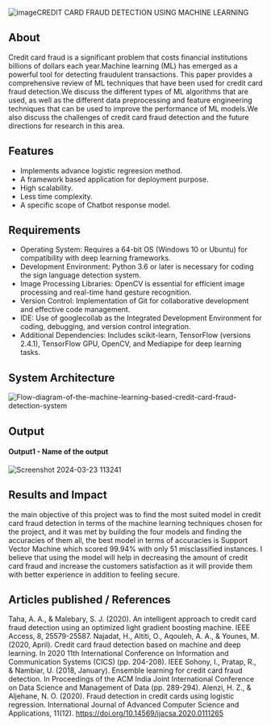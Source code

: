 ![image](https://github.com/madhan0809/credit-card-fraud-detection/assets/119165530/c67a057c-86a3-4c8a-b9ec-edf080d1bd21)CREDIT CARD FRAUD DETECTION USING MACHINE LEARNING
## About
Credit card fraud is a significant problem that costs financial institutions billions of dollars each year.Machine learning (ML) has emerged as a powerful tool for detecting fraudulent transactions. 
This paper provides a comprehensive review of ML techniques that have been used for credit card fraud detection.We discuss the different types of ML algorithms that are used, as well as the different data preprocessing and feature engineering techniques that can be used to improve the performance of ML models.We also discuss the challenges of credit card fraud detection and the future directions for research in this area.



## Features
<!--List the features of the project as shown below-->
- Implements advance logistic regreesion method.
- A framework based application for deployment purpose.
- High scalability.
- Less time complexity.
- A specific scope of Chatbot response model.

## Requirements
<!--List the requirements of the project as shown below-->
* Operating System: Requires a 64-bit OS (Windows 10 or Ubuntu) for compatibility with deep learning frameworks.
* Development Environment: Python 3.6 or later is necessary for coding the sign language detection system.
* Image Processing Libraries: OpenCV is essential for efficient image processing and real-time hand gesture recognition.
* Version Control: Implementation of Git for collaborative development and effective code management.
* IDE: Use of googlecollab as the Integrated Development Environment for coding, debugging, and version control integration.
* Additional Dependencies: Includes scikit-learn, TensorFlow (versions 2.4.1), TensorFlow GPU, OpenCV, and Mediapipe for deep learning tasks.

## System Architecture
<!--Embed the system architecture diagram as shown below-->
![Flow-diagram-of-the-machine-learning-based-credit-card-fraud-detection-system](https://github.com/madhan0809/credit-card-fraud-detection/assets/119165530/6a01f016-52c7-4d15-bc3d-04c00217e949)




## Output

<!--Embed the Output picture at respective places as shown below as shown below-->
#### Output1 - Name of the output
![Screenshot 2024-03-23 113241](https://github.com/madhan0809/credit-card-fraud-detection/assets/119165530/9fcce89e-a7c9-4162-90c1-7edc2307e190)


## Results and Impact
<!--Give the results and impact as shown below-->
 the main objective of this project was to find the most suited model in credit card fraud detection in terms of the machine learning techniques chosen for the project, and it was met by building the four models and finding the accuracies of them all, the best model in terms of accuracies is Support Vector Machine which scored 99.94% with only 51 misclassified instances. I believe that using the model will help in decreasing the amount of credit card fraud and increase the customers satisfaction as it will provide them with better experience in addition to feeling secure.


## Articles published / References
Taha, A. A., & Malebary, S. J. (2020). An intelligent approach to credit card fraud detection using an optimized light gradient boosting machine. IEEE Access, 8, 25579-25587. 
Najadat, H., Altiti, O., Aqouleh, A. A., & Younes, M. (2020, April). Credit card fraud detection based on machine and deep learning. In 2020 11th International Conference on Information and Communication Systems (CICS) (pp. 204-208). IEEE
Sohony, I., Pratap, R., & Nambiar, U. (2018, January). Ensemble learning for credit card fraud detection. In Proceedings of the ACM India Joint International Conference on Data Science and Management of Data (pp. 289-294).
Alenzi, H. Z., & Aljehane, N. O. (2020). Fraud detection in credit cards using logistic regression. International Journal of Advanced Computer Science and Applications, 11(12). https://doi.org/10.14569/ijacsa.2020.0111265

